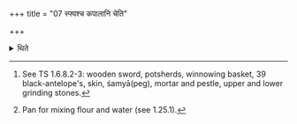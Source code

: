 +++
title = "07 स्फ्यश्च कपालानि चेति"

+++

<details><summary>थिते</summary>

7. In accordance with the scriptures, having kept the utensils like wooden sword, portsherds etc.,[^1] to the west, (he keeps) the eastern ones viz. spoon, Juhū, Upabhṛt, Dhruvā (ladles), grass-brush (Veda), Pātrī[^2], ghee-pot, Prāsitraharaṇa-pot, Iḍā-pot, and Praṇīta-praṇayana-pot.  

[^1]: See TS 1.6.8.2-3: wooden sword, potsherds, winnowing basket, 39 black-antelope's, skin, śamyā(peg), mortar and pestle, upper and
lower grinding stones.  

[^2]: Pan for mixing flour and water (see 1.25.1).
</details>
